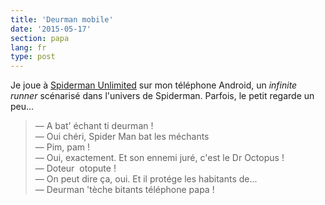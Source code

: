 ```yaml
---
title: 'Deurman mobile'
date: '2015-05-17'
section: papa
lang: fr
type: post
---
```


Je joue à [Spiderman Unlimited](http://www.gameloft.com/minisites/spidermanunlimited-us/) sur mon téléphone Android, un _infinite  runner_ scénarisé dans l'univers de Spiderman. Parfois, le petit regarde un peu...

> — A bat' échant ti deurman !  
> — Oui chéri, Spider Man bat les méchants  
> — Pim, pam !  
> — Oui, exactement. Et son ennemi juré, c'est le Dr Octopus !  
> — Doteur  otopute !  
> — On peut dire ça, oui. Et il protége les habitants de...  
> — Deurman 'tèche bitants téléphone papa !


